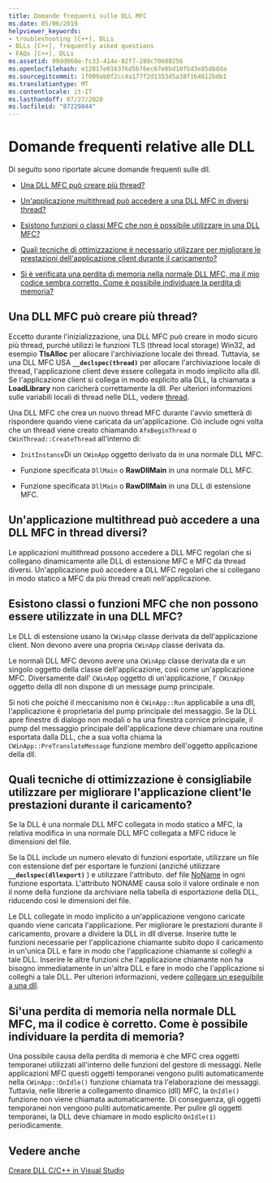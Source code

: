 ```yaml
---
title: Domande frequenti sulle DLL MFC
ms.date: 05/06/2019
helpviewer_keywords:
- troubleshooting [C++], DLLs
- DLLs [C++], frequently asked questions
- FAQs [C++], DLLs
ms.assetid: 09dd068e-fc33-414e-82f7-289c70680256
ms.openlocfilehash: e12817e016376d5b76ec67e8bd10fbd3e85dbdda
ms.sourcegitcommit: 1f009ab0f2cc4a177f2d1353d5a38f164612bdb1
ms.translationtype: MT
ms.contentlocale: it-IT
ms.lasthandoff: 07/27/2020
ms.locfileid: "87229844"
---
```

# <a name="dll-frequently-asked-questions"></a>Domande frequenti relative alle DLL

Di seguito sono riportate alcune domande frequenti sulle dll.

- [Una DLL MFC può creare più thread?](#mfc_multithreaded_1)

- [Un'applicazione multithread può accedere a una DLL MFC in diversi thread?](#mfc_multithreaded_2)

- [Esistono funzioni o classi MFC che non è possibile utilizzare in una DLL MFC?](#mfc_prohibited_classes)

- [Quali tecniche di ottimizzazione è necessario utilizzare per migliorare le prestazioni dell'applicazione client durante il caricamento?](#mfc_optimization)

- [Si è verificata una perdita di memoria nella normale DLL MFC, ma il mio codice sembra corretto. Come è possibile individuare la perdita di memoria?](#memory_leak)

## <a name="can-an-mfc-dll-create-multiple-threads"></a><a name="mfc_multithreaded_1"></a>Una DLL MFC può creare più thread?

Eccetto durante l'inizializzazione, una DLL MFC può creare in modo sicuro più thread, purché utilizzi le funzioni TLS (thread local storage) Win32, ad esempio **TlsAlloc** per allocare l'archiviazione locale dei thread. Tuttavia, se una DLL MFC USA **`__declspec(thread)`** per allocare l'archiviazione locale di thread, l'applicazione client deve essere collegata in modo implicito alla dll. Se l'applicazione client si collega in modo esplicito alla DLL, la chiamata a **LoadLibrary** non caricherà correttamente la dll. Per ulteriori informazioni sulle variabili locali di thread nelle DLL, vedere [thread](../cpp/thread.md).

Una DLL MFC che crea un nuovo thread MFC durante l'avvio smetterà di rispondere quando viene caricata da un'applicazione. Ciò include ogni volta che un thread viene creato chiamando `AfxBeginThread` o `CWinThread::CreateThread` all'interno di:

- `InitInstance`Di un `CWinApp` oggetto derivato da in una normale DLL MFC.

- Funzione specificata `DllMain` o **RawDllMain** in una normale DLL MFC.

- Funzione specificata `DllMain` o **RawDllMain** in una DLL di estensione MFC.

## <a name="can-a-multithreaded-application-access-an-mfc-dll-in-different-threads"></a><a name="mfc_multithreaded_2"></a>Un'applicazione multithread può accedere a una DLL MFC in thread diversi?

Le applicazioni multithread possono accedere a DLL MFC regolari che si collegano dinamicamente alle DLL di estensione MFC e MFC da thread diversi. Un'applicazione può accedere a DLL MFC regolari che si collegano in modo statico a MFC da più thread creati nell'applicazione.

## <a name="are-there-any-mfc-classes-or-functions-that-cannot-be-used-in-an-mfc-dll"></a><a name="mfc_prohibited_classes"></a>Esistono classi o funzioni MFC che non possono essere utilizzate in una DLL MFC?

Le DLL di estensione usano la `CWinApp` classe derivata da dell'applicazione client. Non devono avere una propria `CWinApp` classe derivata da.

Le normali DLL MFC devono avere una `CWinApp` classe derivata da e un singolo oggetto della classe dell'applicazione, così come un'applicazione MFC. Diversamente dall' `CWinApp` oggetto di un'applicazione, l' `CWinApp` oggetto della dll non dispone di un message pump principale.

Si noti che poiché il meccanismo non è `CWinApp::Run` applicabile a una dll, l'applicazione è proprietaria del pump principale del messaggio. Se la DLL apre finestre di dialogo non modali o ha una finestra cornice principale, il pump del messaggio principale dell'applicazione deve chiamare una routine esportata dalla DLL, che a sua volta chiama la `CWinApp::PreTranslateMessage` funzione membro dell'oggetto applicazione della dll.

## <a name="what-optimization-techniques-should-i-use-to-improve-the-client-application39s-performance-when-loading"></a><a name="mfc_optimization"></a>Quali tecniche di ottimizzazione è consigliabile utilizzare per migliorare l'applicazione client&#39;le prestazioni durante il caricamento?

Se la DLL è una normale DLL MFC collegata in modo statico a MFC, la relativa modifica in una normale DLL MFC collegata a MFC riduce le dimensioni del file.

Se la DLL include un numero elevato di funzioni esportate, utilizzare un file con estensione def per esportare le funzioni (anziché utilizzare **`__declspec(dllexport)`** ) e utilizzare l'attributo. def file [NoName](exporting-functions-from-a-dll-by-ordinal-rather-than-by-name.md) in ogni funzione esportata. L'attributo NONAME causa solo il valore ordinale e non il nome della funzione da archiviare nella tabella di esportazione della DLL, riducendo così le dimensioni del file.

Le DLL collegate in modo implicito a un'applicazione vengono caricate quando viene caricata l'applicazione. Per migliorare le prestazioni durante il caricamento, provare a dividere la DLL in dll diverse. Inserire tutte le funzioni necessarie per l'applicazione chiamante subito dopo il caricamento in un'unica DLL e fare in modo che l'applicazione chiamante si colleghi a tale DLL. Inserire le altre funzioni che l'applicazione chiamante non ha bisogno immediatamente in un'altra DLL e fare in modo che l'applicazione si colleghi a tale DLL. Per ulteriori informazioni, vedere [collegare un eseguibile a una dll](linking-an-executable-to-a-dll.md#determining-which-linking-method-to-use).

## <a name="there39s-a-memory-leak-in-my-regular-mfc-dll-but-my-code-looks-fine-how-can-i-find-the-memory-leak"></a><a name="memory_leak"></a>Si&#39;una perdita di memoria nella normale DLL MFC, ma il codice è corretto. Come è possibile individuare la perdita di memoria?

Una possibile causa della perdita di memoria è che MFC crea oggetti temporanei utilizzati all'interno delle funzioni del gestore di messaggi. Nelle applicazioni MFC questi oggetti temporanei vengono puliti automaticamente nella `CWinApp::OnIdle()` funzione chiamata tra l'elaborazione dei messaggi. Tuttavia, nelle librerie a collegamento dinamico (dll) MFC, la `OnIdle()` funzione non viene chiamata automaticamente. Di conseguenza, gli oggetti temporanei non vengono puliti automaticamente. Per pulire gli oggetti temporanei, la DLL deve chiamare in modo esplicito `OnIdle(1)` periodicamente.

## <a name="see-also"></a>Vedere anche

[Creare DLL C/C++ in Visual Studio](dlls-in-visual-cpp.md)
